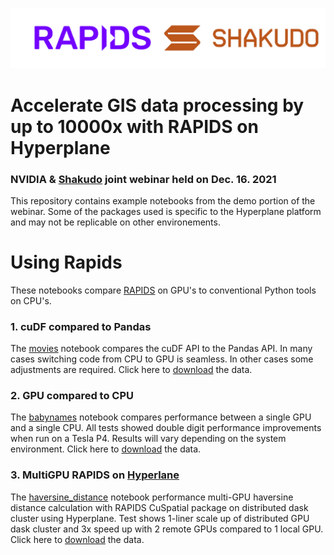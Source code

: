 ![](rapids_shakudo.png)

# Accelerate GIS data processing by up to 10000x with RAPIDS on Hyperplane
### NVIDIA & [Shakudo](https://bit.ly/3FdAeRu) joint webinar held on Dec. 16. 2021
This repository contains example notebooks from the demo portion of the webinar.
Some of the packages used is specific to the Hyperplane platform and may not be replicable on other environements. 

# Using Rapids 

These notebooks compare [RAPIDS](https://rapids.ai) on GPU's to conventional Python tools on CPU's.

### 1. cuDF compared to Pandas

The [movies](movies.ipynb) notebook compares the cuDF API to the Pandas API. In many cases switching code from CPU to GPU is seamless. In other cases some adjustments are required. Click here to [download](https://bsql.s3.amazonaws.com/data/rapids_intro/movies.csv) the data.

### 2. GPU compared to CPU

The [babynames](babynames.ipynb) notebook compares performance between a single GPU and a single CPU. All tests showed double digit performance improvements when run on a Tesla P4. Results will vary depending on the system environment. Click here to [download](https://www.ssa.gov/oact/babynames/state/namesbystate.zip) the data.

### 3. MultiGPU RAPIDS on [Hyperlane](https://bit.ly/3GWTymp)

The [haversine_distance](haversine_distance.ipynb) notebook performance multi-GPU haversine distance calculation with RAPIDS CuSpatial package on distributed dask cluster using Hyperplane. Test shows 1-liner scale up of distributed GPU dask cluster and 3x speed up with 2 remote GPUs compared to 1 local GPU. Click here to [download](https://s3.amazonaws.com/nyc-tlc/trip+data/yellow_tripdata_2009-01.csv) the data.

